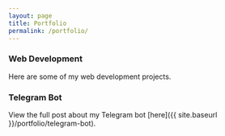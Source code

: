 ```yaml
---
layout: page
title: Portfolio
permalink: /portfolio/
---
```


### Web Development

Here are some of my web development projects.


### Telegram Bot

View the full post about my Telegram bot [here]({{ site.baseurl }}/portfolio/telegram-bot).